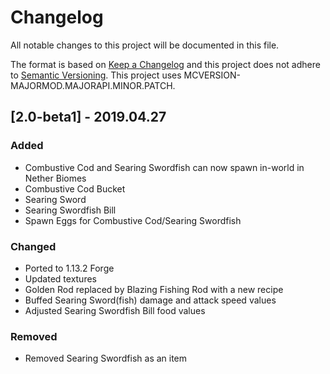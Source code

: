 # Changelog
All notable changes to this project will be documented in this file.

The format is based on [Keep a Changelog](http://keepachangelog.com/en/1.0.0/) and this project does not adhere to [Semantic Versioning](http://semver.org/spec/v2.0.0.html).
This project uses MCVERSION-MAJORMOD.MAJORAPI.MINOR.PATCH.

## [2.0-beta1] - 2019.04.27
### Added
- Combustive Cod and Searing Swordfish can now spawn in-world in Nether Biomes
- Combustive Cod Bucket
- Searing Sword
- Searing Swordfish Bill
- Spawn Eggs for Combustive Cod/Searing Swordfish

### Changed
- Ported to 1.13.2 Forge
- Updated textures
- Golden Rod replaced by Blazing Fishing Rod with a new recipe
- Buffed Searing Sword(fish) damage and attack speed values
- Adjusted Searing Swordfish Bill food values

### Removed
- Removed Searing Swordfish as an item